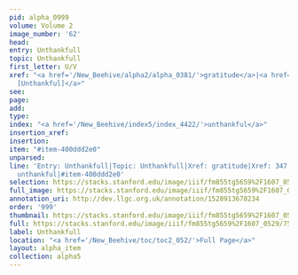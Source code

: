 ```yaml
---
pid: alpha_0999
volume: Volume 2
image_number: '62'
head: 
entry: Unthankfull
topic: Unthankfull
first_letter: U/V
xref: "<a href='/New_Beehive/alpha2/alpha_0381/'>gratitude</a>|<a href='/New_Beehive/toc/toc2_098/'>347
  [Unthankful]</a>"
see: 
page: 
add: 
type: 
index: "<a href='/New_Beehive/index5/index_4422/'>unthankful</a>"
insertion_xref: 
insertion: 
item: "#item-400ddd2e0"
unparsed: 
line: 'Entry: Unthankfull|Topic: Unthankfull|Xref: gratitude|Xref: 347 [Unthankful]|Index:
  unthankful|#item-400ddd2e0'
selection: https://stacks.stanford.edu/image/iiif/fm855tg5659%2F1607_0529/755,4242,2945,412/full/0/default.jpg
full_image: https://stacks.stanford.edu/image/iiif/fm855tg5659%2F1607_0529/full/full/0/default.jpg
annotation_uri: http://dev.llgc.org.uk/annotation/1528913678234
order: '999'
thumbnail: https://stacks.stanford.edu/image/iiif/fm855tg5659%2F1607_0529/755,4242,600,180/250,/0/default.jpg
full: https://stacks.stanford.edu/image/iiif/fm855tg5659%2F1607_0529/755,4242,2945,412/full/0/default.jpg
label: Unthankfull
location: "<a href='/New_Beehive/toc/toc2_052/'>Full Page</a>"
layout: alpha_item
collection: alpha5
---
```


